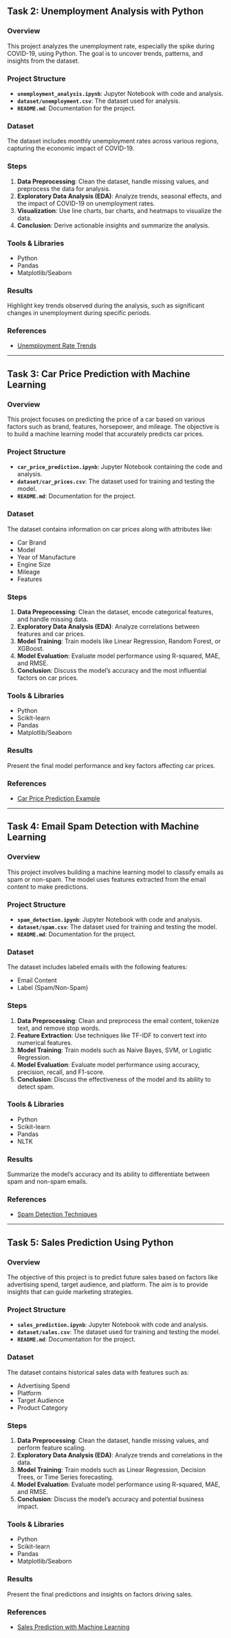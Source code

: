 ## Task 2: Unemployment Analysis with Python

### Overview
This project analyzes the unemployment rate, especially the spike during COVID-19, using Python. The goal is to uncover trends, patterns, and insights from the dataset.

### Project Structure
- **`unemployment_analysis.ipynb`**: Jupyter Notebook with code and analysis.
- **`dataset/unemployment.csv`**: The dataset used for analysis.
- **`README.md`**: Documentation for the project.

### Dataset
The dataset includes monthly unemployment rates across various regions, capturing the economic impact of COVID-19.

### Steps
1. **Data Preprocessing**: Clean the dataset, handle missing values, and preprocess the data for analysis.
2. **Exploratory Data Analysis (EDA)**: Analyze trends, seasonal effects, and the impact of COVID-19 on unemployment rates.
3. **Visualization**: Use line charts, bar charts, and heatmaps to visualize the data.
4. **Conclusion**: Derive actionable insights and summarize the analysis.

### Tools & Libraries
- Python
- Pandas
- Matplotlib/Seaborn

### Results
Highlight key trends observed during the analysis, such as significant changes in unemployment during specific periods.

### References
- [Unemployment Rate Trends](https://www.bls.gov/)

---

## Task 3: Car Price Prediction with Machine Learning

### Overview
This project focuses on predicting the price of a car based on various factors such as brand, features, horsepower, and mileage. The objective is to build a machine learning model that accurately predicts car prices.

### Project Structure
- **`car_price_prediction.ipynb`**: Jupyter Notebook containing the code and analysis.
- **`dataset/car_prices.csv`**: The dataset used for training and testing the model.
- **`README.md`**: Documentation for the project.

### Dataset
The dataset contains information on car prices along with attributes like:
- Car Brand
- Model
- Year of Manufacture
- Engine Size
- Mileage
- Features

### Steps
1. **Data Preprocessing**: Clean the dataset, encode categorical features, and handle missing data.
2. **Exploratory Data Analysis (EDA)**: Analyze correlations between features and car prices.
3. **Model Training**: Train models like Linear Regression, Random Forest, or XGBoost.
4. **Model Evaluation**: Evaluate model performance using R-squared, MAE, and RMSE.
5. **Conclusion**: Discuss the model’s accuracy and the most influential factors on car prices.

### Tools & Libraries
- Python
- Scikit-learn
- Pandas
- Matplotlib/Seaborn

### Results
Present the final model performance and key factors affecting car prices.

### References
- [Car Price Prediction Example](https://www.kaggle.com/)

---

## Task 4: Email Spam Detection with Machine Learning

### Overview
This project involves building a machine learning model to classify emails as spam or non-spam. The model uses features extracted from the email content to make predictions.

### Project Structure
- **`spam_detection.ipynb`**: Jupyter Notebook with code and analysis.
- **`dataset/spam.csv`**: The dataset used for training and testing the model.
- **`README.md`**: Documentation for the project.

### Dataset
The dataset includes labeled emails with the following features:
- Email Content
- Label (Spam/Non-Spam)

### Steps
1. **Data Preprocessing**: Clean and preprocess the email content, tokenize text, and remove stop words.
2. **Feature Extraction**: Use techniques like TF-IDF to convert text into numerical features.
3. **Model Training**: Train models such as Naive Bayes, SVM, or Logistic Regression.
4. **Model Evaluation**: Evaluate model performance using accuracy, precision, recall, and F1-score.
5. **Conclusion**: Discuss the effectiveness of the model and its ability to detect spam.

### Tools & Libraries
- Python
- Scikit-learn
- Pandas
- NLTK

### Results
Summarize the model’s accuracy and its ability to differentiate between spam and non-spam emails.

### References
- [Spam Detection Techniques](https://towardsdatascience.com/)

---

## Task 5: Sales Prediction Using Python

### Overview
The objective of this project is to predict future sales based on factors like advertising spend, target audience, and platform. The aim is to provide insights that can guide marketing strategies.

### Project Structure
- **`sales_prediction.ipynb`**: Jupyter Notebook with code and analysis.
- **`dataset/sales.csv`**: The dataset used for training and testing the model.
- **`README.md`**: Documentation for the project.

### Dataset
The dataset contains historical sales data with features such as:
- Advertising Spend
- Platform
- Target Audience
- Product Category

### Steps
1. **Data Preprocessing**: Clean the dataset, handle missing values, and perform feature scaling.
2. **Exploratory Data Analysis (EDA)**: Analyze trends and correlations in the data.
3. **Model Training**: Train models such as Linear Regression, Decision Trees, or Time Series forecasting.
4. **Model Evaluation**: Evaluate model performance using R-squared, MAE, and RMSE.
5. **Conclusion**: Discuss the model’s accuracy and potential business impact.

### Tools & Libraries
- Python
- Scikit-learn
- Pandas
- Matplotlib/Seaborn

### Results
Present the final predictions and insights on factors driving sales.

### References
- [Sales Prediction with Machine Learning](https://www.analyticsvidhya.com/)
